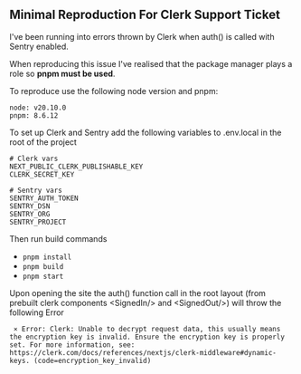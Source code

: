 ## Minimal Reproduction For Clerk Support Ticket

I've been running into errors thrown by Clerk when auth() is called with Sentry enabled.

When reproducing this issue I've realised that the package manager plays a role so **pnpm must be used**.

To reproduce use the following node version and pnpm:

```
node: v20.10.0
pnpm: 8.6.12
```

To set up Clerk and Sentry add the following variables to .env.local in the root of the project

```
# Clerk vars
NEXT_PUBLIC_CLERK_PUBLISHABLE_KEY
CLERK_SECRET_KEY

# Sentry vars
SENTRY_AUTH_TOKEN
SENTRY_DSN
SENTRY_ORG
SENTRY_PROJECT
```

Then run build commands

- `pnpm install`
- `pnpm build`
- `pnpm start`

Upon opening the site the auth() function call in the root layout (from prebuilt clerk components \<SignedIn/> and \<SignedOut/>) will throw the following Error

```
 ⨯ Error: Clerk: Unable to decrypt request data, this usually means the encryption key is invalid. Ensure the encryption key is properly set. For more information, see: https://clerk.com/docs/references/nextjs/clerk-middleware#dynamic-keys. (code=encryption_key_invalid)
```